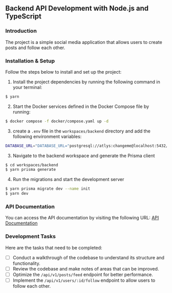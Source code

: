 ## Backend API Development with Node.js and TypeScript

### Introduction
The project is a simple social media application that allows users to create posts and follow each other.

### Installation & Setup

Follow the steps below to install and set up the project:

1. Install the project dependencies by running the following command in your terminal:
```bash
$ yarn
```
2. Start the Docker services defined in the Docker Compose file by running:

```bash
$ docker compose -f docker/compose.yaml up -d
```

3. create a `.env` file in the `workspaces/backend` directory and add the following environment variables:

```bash
DATABASE_URL="DATABASE_URL="postgresql://atlys:changeme@localhost:5432/twipper?schema=public"
```

3. Navigate to the backend workspace and generate the Prisma client
```bash
$ cd workspaces/backend
$ yarn prisma generate
```

4. Run the migrations and start the development server
```bash
$ yarn prisma migrate dev --name init
$ yarn dev
```

### API Documentation

You can access the API documentation by visiting the following URL:  [API Documentation](http://localhost:1337/docs)

### Development Tasks

Here are the tasks that need to be completed:

- [ ] Conduct a walkthrough of the codebase to understand its structure and functionality.
- [ ] Review the codebase and make notes of areas that can be improved.
- [ ] Optimize the `/api/v1/posts/feed` endpoint for better performance.
- [ ] Implement the `/api/v1/users/:id/follow` endpoint to allow users to follow each other.
